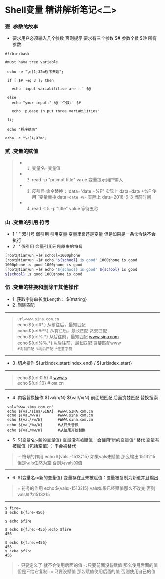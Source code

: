 Shell变量 精讲解析笔记<二>
=====
### 壹 .参数的故事
* 要求用户必须输入几个参数 否则提示 要求有三个参数 $# 参数个数  $@ 所有参数
``` shell
#!/bin/bash

#must hava tree variable

 echo -e "\e[1;32m程序开始";

 if [ $# -eq 3 ]; then

   echo 'input variabilitise are : ' $@   

 else
   echo "your input:" $@ '个数:' $#

   echo 'please in put three variabilities'

 fi;

 echo "程序结束"

echo -e "\e[1;37m";
```
### 贰 .变量的赋值
> * 1. 变量名=变量值
> * 2. read -p "prompt title" value  变量提示用户输入  
> * 3. 反引号 命令替换： data="date +%F" 实际上 data=date +%F  使用``变量替换 data=`date +%F` 实际上 data=2018-6-3 当前时间  
> * 4. read -t 5 -p "title" value 等待五秒
### 山 .变量的引用 符号
* 1  " " 双引号 弱引用 引用变量 变量里面还是变量 但是如果是一条命令缺不会执行
* 2  ' ' 强引用  变量引用还是原来的符号
``` bash
[root@tianyun ~]# school=1000phone 
[root@tianyun ~]# echo "${school} is good" 1000phone is good 
1000phone is good 1000phone is good
[root@tianyun ~]# echo '${school} is good' ${school} is good
${school} is good 1000phone is good
```
### 伍 .变量的替换和删除于其他操作 
* 1 .获取字符串长度Length： ${#string}
* 2 .删除匹配
----
  >`url=www.sina.com.cn`  
  > echo ${url#\*.} 从前往后，最短匹配   
  > echo ${url##\*.} 从前往后，最长匹配 贪婪匹配  
  > echo ${url%.\*}  从后往前，最短匹配 www.sina.com  
  > echo ${url%%.\*} 从后往前，最长匹配 贪婪匹配www   
  > `#向前匹配 %向后匹配 *任意字符`
---
* 3 .切片操作 ${url:index_start:index_end} / ${url:index_start}
---
> echo ${url:0:5} # www.s  
> echo ${url:10} # om.cn
---
* 4 .内容替换操作 ${val/n/N} ${val//n/N} 前面短匹配   后面贪婪匹配  替换搜索
``` shell
 val="www.sima.com.cn"    
 echo ${val/sina/SINA}  #www.SINA.com.cn    
 echo ${val/w/W}        #www.sina.com.cn    
 echo ${val//w/W}       #WWW.sina.com.cn    
 echo ${val/%w/W}       #从开头替换  
 echo ${val/%w/W}       #从结尾开始替换  
```
* 5 .${变量名:-新的变量值}   变量没有被赋值：会使用“新的变量值“ 替代 变量有被赋值（包括空值）： 不会被替代 
> \:- 符号的作用   echo ${vals:-1513215} 如果vals未赋值 那么输出 1513215 但是vals任然为空 否则为vals的值  
---
* 6 .${变量名:=新的变量值}   变量存在且未被赋值：变量被复制为新值并且输出 
> = 符号的作用   echo ${vals:-1513215} vals如果已经赋值那么不改变 否则vals值为1513215
---
``` shell
$ fire=
$ echo ${fire-456}

$ echo $fire

$ echo ${fire:-456};echo $fire
456

$ echo ${fire:=456}
456
$ echo $fire
456
```
>`-` 只要定义了 就不会使用后面的值  `-:`只要前面没有赋值 那么使用后面的值 但是不给它复制  `:=` 只要没赋值  那么赋值使用后面的值 否则使用自己的值











